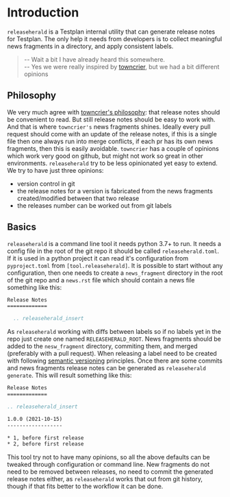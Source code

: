 # Introduction

`releaseherald` is a Testplan internal utility that can generate release notes for Testplan. The only help it needs from
developers is to collect meaningful news fragments in a directory, and apply consistent labels.

> -- Wait a bit I have already heard this somewhere.  
> -- Yes we were really inspired by [towncrier](https://github.com/twisted/towncrier), but we had a bit different opinions

## Philosophy

We very much agree with [towncrier's philosophy](https://github.com/twisted/towncrier#Philosophy):
that release notes should be convenient to read. But still release notes should be easy to work with. And that is where
`towncrier's` news fragments shines. Ideally every pull request should come with an update of the release notes, if this
is a single file then one always run into merge conflicts, if each pr has its own news fragments, then this is easily
avoidable. `towncrier` has a couple of opinions which work very good on github, but might not work so great in other
environments. `releaseherald` try to be less opinionated yet easy to extend. We try to have just three opinions:

- version control in git
- the release notes for a version is fabricated from the news fragments created/modified between that two release
- the releases number can be worked out from git labels

## Basics

`releaseherald` is a command line tool it needs python 3.7+ to run. It needs a config file in the root of the git repo
it should be called `releaseherald.toml`. If it is used in a python project it can read it's configuration
from `pyproject.toml` from `[tool.releaseherald]`. It is possible to start without any configuration, then one needs to
create a `news_fragment` directory in the root of the git repo and a `news.rst` file which should contain a news file
something like this:

``` rst
Release Notes
=============

  .. releaseherald_insert
```

As `releaseherald` working with diffs between labels so if no labels yet in the repo just create one
named `RELEASEHERALD_ROOT`. News fragments should be added to the `nesw_fragment` directory, commiting them, and
merged (preferably with a pull request). When releasing a label need to be created with
following [semantic versioning](https://semver.org/) principles. Once there are some commits and news fragments release
notes can be generated as `releaseherald generate`. This will result something like this:

``` rst
Release Notes
=============

.. releaseherald_insert

1.0.0 (2021-10-15)
------------------

* 1, before first release
* 2, before first release
```

This tool try not to have many opinions, so all the above defaults can be tweaked through configuration or command line.
New fragments do not need to be removed between releases, no need to commit the generated release notes either,
as `releaseherald`
works that out from git history, though if that fits better to the workflow it can be done.
